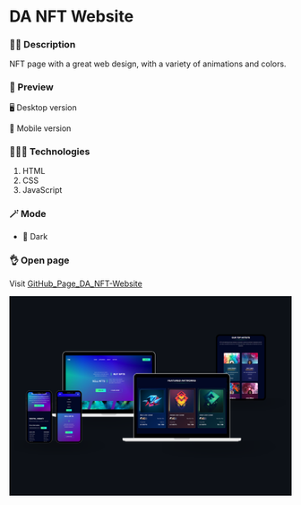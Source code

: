 # DA NFT Website

### ✍🏻 Description

NFT page with a great web design, with a variety of animations and colors.

### 🎨 Preview

🖥 Desktop version

📱 Mobile version

### 👩🏻‍💻 Technologies

1. HTML
2. CSS
3. JavaScript

### 🪄 Mode

- 🔳 Dark

### 👌 Open page

Visit [GitHub_Page_DA_NFT-Website](https://cristhiancm.github.io/DA_nft_Website/)

![Image text](https://github.com/CristhianCM/DA_nft_Website/blob/main/assets/img/DA_nft_Finish.png)
